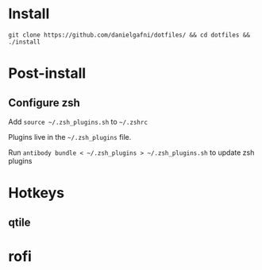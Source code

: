 # Install

`git clone https://github.com/danielgafni/dotfiles/ && cd dotfiles && ./install`

# Post-install
## Configure zsh
Add `source ~/.zsh_plugins.sh` to `~/.zshrc`

Plugins live in the `~/.zsh_plugins` file.

Run `antibody bundle < ~/.zsh_plugins > ~/.zsh_plugins.sh` to update zsh plugins

# Hotkeys

## qtile

# rofi
